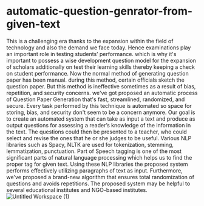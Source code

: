 # automatic-question-genrator-from-given-text
This is a challenging era thanks to the expansion within the field of technology and also the demand we face today. 
Hence examinations play an important role in testing students’ performance. which is why it's important to possess a 
wise development question model for the expansion of scholars additionally on test their learning skills thereby keeping 
a check on student performance. Now the normal method of generating question paper has been manual. during this method, 
certain officials sketch the question paper. But this method is ineffective sometimes as a result of bias, repetition, 
and security concerns. we've got proposed an automatic process of Question Paper Generation that's fast, streamlined, 
randomized, and secure. Every task performed by this technique is automated so space for storing, bias, and security 
don't seem to be a concern anymore. Our goal is to create an automated system that can take as input a text and 
produce as output questions for assessing a reader’s knowledge of the information in the text. The questions could then be presented 
to a teacher, who could select and revise the ones that he or she judges to be useful. Various NLP libraries such as Spacy, 
NLTK are used for tokenization, stemming, lemmatization, punctuation. Part of Speech tagging is one of the most significant 
parts of natural language processing which helps us to find the proper tag for given text. Using these NLP libraries the 
proposed system performs effectively utilizing paragraphs of text as input. Furthermore, we've proposed a brand-new algorithm 
that ensures total randomization of questions and avoids repetitions. The proposed system may be helpful to several educational 
institutes and NGO-based institutes.
![Untitled Workspace (1)](https://user-images.githubusercontent.com/57886770/176993816-221a9d94-769f-4a0b-a4f3-cec0bb26d207.png)
